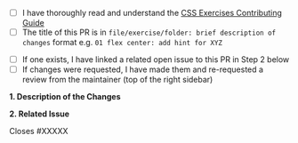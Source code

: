 <!-- Thank you for taking the time to contribute to The Odin Project. In order to get pull requests (PRs) closed in a reasonable amount of time, you must include a baseline of information about the changes you are proposing. Please read this template in its entirety before filling it out to ensure that it is filled out correctly. -->

<!-- Complete the following REQUIRED checkboxes by replacing the whitespace between the square brackets with an 'x', e.g. [x]. -->
- [ ] I have thoroughly read and understand the [CSS Exercises Contributing Guide](https://github.com/TheOdinProject/css-exercises/blob/main/CONTRIBUTING.md)
- [ ] The title of this PR is in `file/exercise/folder: brief description of changes` format e.g. `01 flex center: add hint for XYZ`

<!-- Complete the following checkboxes only if they are applicable to your PR. You can complete these later if they are not currently applicable. -->
- [ ] If one exists, I have linked a related open issue to this PR in Step 2 below
- [ ] If changes were requested, I have made them and re-requested a review from the maintainer (top of the right sidebar)

**1. Description of the Changes**
<!-- A clear and concise description of your changes. If this PR is not related to an open issue also include why you are proposing these changes, such as what benefits the changes have or what problem(s) they solve. --> 


**2. Related Issue**
<!-- If the PR is not related to any open issue, skip this step. 

Otherwise, replace the XXXXX with the issue number, e.g. Closes #2013, or if the issue is in another TOP repo replace #XXXXX with the URL of the issue, e.g. Closes https://github.com/TheOdinProject/curriculum/issues/XXXXX -->
Closes #XXXXX
